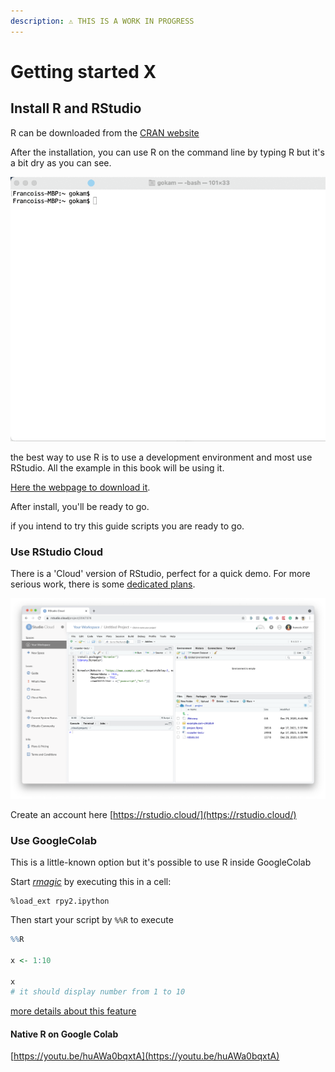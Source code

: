 ```yaml
---
description: ⚠️ THIS IS A WORK IN PROGRESS
---
```


# Getting started X

## Install R and  RStudio

R can be downloaded from the [CRAN website](https://cran.r-project.org/)

After the installation, you can use R on the command line by typing R but it's a bit dry as you can see.

![Using R in the Mac OS Terminal](.gitbook/assets/zcnnht77ss.gif)

the best way to use R is to use a development environment and most use RStudio. All the example in this book will be using it.

[Here the webpage to download it](https://www.rstudio.com/products/rstudio/download/). 

After install, you'll be ready to go.

if you intend to try this guide scripts you are ready to go. 

### Use RStudio Cloud

There is a 'Cloud' version of RStudio, perfect for a quick demo. For more serious work, there is some [dedicated plans](https://rstudio.cloud/plans/free).

![](.gitbook/assets/screenshot-2021-04-17-at-5.39.35-pm.png)

Create an account here [https://rstudio.cloud/](https://rstudio.cloud/)

### Use GoogleColab

This is a little-known option but it's possible to use R inside GoogleColab

Start [_rmagic_](https://rpy2.github.io/doc/latest/html/interactive.html) by executing this in a cell:

```text
%load_ext rpy2.ipython
```

Then start your script by `%%R` to execute

```r
%%R

x <- 1:10

x
# it should display number from 1 to 10
```

[more details about this feature](https://towardsdatascience.com/how-to-use-r-in-google-colab-b6e02d736497)

#### Native R on Google Colab

[https://youtu.be/huAWa0bqxtA](https://youtu.be/huAWa0bqxtA)



